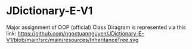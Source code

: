 # JDictionary-E-V1
Major assignment of OOP (official)
Class Diragram is represented via this link: https://github.com/ngoctuannguyen/JDictionary-E-V1/blob/main/src/main/resources/InheritanceTree.svg
